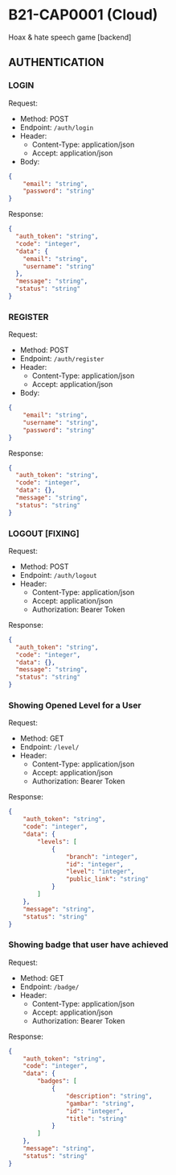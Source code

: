 # B21-CAP0001 (Cloud)
Hoax & hate speech game [backend]

## AUTHENTICATION

### LOGIN
Request:
- Method: POST
- Endpoint: `/auth/login`
- Header:
    - Content-Type: application/json
    - Accept: application/json
- Body:
```json
{
    "email": "string",
    "password": "string"
}
```

Response:
```json
{
  "auth_token": "string",
  "code": "integer",
  "data": {
    "email": "string",
    "username": "string"
  },
  "message": "string",
  "status": "string"
}
```

### REGISTER
Request:
- Method: POST
- Endpoint: `/auth/register`
- Header:
    - Content-Type: application/json
    - Accept: application/json
- Body:
```json
{
    "email": "string",
    "username": "string",
    "password": "string"
}
```

Response:
```json
{
  "auth_token": "string",
  "code": "integer",
  "data": {},
  "message": "string",
  "status": "string"
}
```

### LOGOUT [FIXING]
Request:
- Method: POST
- Endpoint: `/auth/logout`
- Header:
    - Content-Type: application/json
    - Accept: application/json
    - Authorization: Bearer Token

Response:
```json
{
  "auth_token": "string",
  "code": "integer",
  "data": {},
  "message": "string",
  "status": "string"
}
```

### Showing Opened Level for a User

Request:
- Method: GET
- Endpoint: `/level/`
- Header:
    - Content-Type: application/json
    - Accept: application/json
    - Authorization: Bearer Token

Response:
```json
{
    "auth_token": "string",
    "code": "integer",
    "data": {
        "levels": [
            {
                "branch": "integer",
                "id": "integer",
                "level": "integer",
                "public_link": "string"
            }
        ]
    },
    "message": "string",
    "status": "string"
}
```

### Showing badge that user have achieved
Request:
- Method: GET
- Endpoint: `/badge/`
- Header:
    - Content-Type: application/json
    - Accept: application/json
    - Authorization: Bearer Token

Response:
```json
{
    "auth_token": "string",
    "code": "integer",
    "data": {
        "badges": [
            {
                "description": "string",
                "gambar": "string",
                "id": "integer",
                "title": "string"
            }
        ]
    },
    "message": "string",
    "status": "string"
}
```
